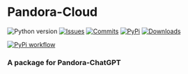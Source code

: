 # Pandora-Cloud

![Python version](https://img.shields.io/badge/python-%3E%3D3.7-green)
[![Issues](https://img.shields.io/github/issues-raw/ikiwihome/pandora-cloud)](https://github.com/ikiwihome/pandora-cloud/issues)
[![Commits](https://img.shields.io/github/last-commit/ikiwihome/pandora-cloud/master)](https://github.com/ikiwihome/pandora-cloud/commits/master)
[![PyPi](https://img.shields.io/pypi/v/pandora-cloud.svg)](https://pypi.python.org/pypi/pandora-cloud)
[![Downloads](https://static.pepy.tech/badge/pandora-cloud)](https://pypi.python.org/pypi/pandora-cloud)

[![PyPi workflow](https://github.com/ikiwihome/pandora-cloud/actions/workflows/python-publish.yml/badge.svg)](https://github.com/ikiwihome/pandora-cloud/actions/workflows/python-publish.yml)

### A package for Pandora-ChatGPT